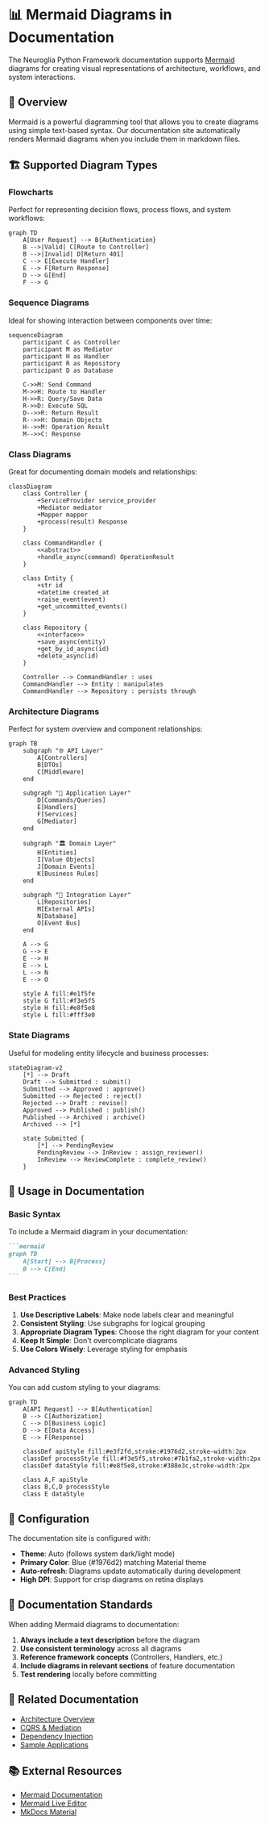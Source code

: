 # 📊 Mermaid Diagrams in Documentation

The Neuroglia Python Framework documentation supports [Mermaid](https://mermaid.js.org/) diagrams for creating visual representations of architecture, workflows, and system interactions.

## 🎯 Overview

Mermaid is a powerful diagramming tool that allows you to create diagrams using simple text-based syntax. Our documentation site automatically renders Mermaid diagrams when you include them in markdown files.

## 🏗️ Supported Diagram Types

### Flowcharts

Perfect for representing decision flows, process flows, and system workflows:

```mermaid
graph TD
    A[User Request] --> B{Authentication}
    B -->|Valid| C[Route to Controller]
    B -->|Invalid| D[Return 401]
    C --> E[Execute Handler]
    E --> F[Return Response]
    D --> G[End]
    F --> G
```

### Sequence Diagrams

Ideal for showing interaction between components over time:

```mermaid
sequenceDiagram
    participant C as Controller
    participant M as Mediator
    participant H as Handler
    participant R as Repository
    participant D as Database
    
    C->>M: Send Command
    M->>H: Route to Handler
    H->>R: Query/Save Data
    R->>D: Execute SQL
    D-->>R: Return Result
    R-->>H: Domain Objects
    H-->>M: Operation Result
    M-->>C: Response
```

### Class Diagrams

Great for documenting domain models and relationships:

```mermaid
classDiagram
    class Controller {
        +ServiceProvider service_provider
        +Mediator mediator
        +Mapper mapper
        +process(result) Response
    }
    
    class CommandHandler {
        <<abstract>>
        +handle_async(command) OperationResult
    }
    
    class Entity {
        +str id
        +datetime created_at
        +raise_event(event)
        +get_uncommitted_events()
    }
    
    class Repository {
        <<interface>>
        +save_async(entity)
        +get_by_id_async(id)
        +delete_async(id)
    }
    
    Controller --> CommandHandler : uses
    CommandHandler --> Entity : manipulates
    CommandHandler --> Repository : persists through
```

### Architecture Diagrams

Perfect for system overview and component relationships:

```mermaid
graph TB
    subgraph "🌐 API Layer"
        A[Controllers]
        B[DTOs]
        C[Middleware]
    end
    
    subgraph "💼 Application Layer"
        D[Commands/Queries]
        E[Handlers]
        F[Services]
        G[Mediator]
    end
    
    subgraph "🏛️ Domain Layer"
        H[Entities]
        I[Value Objects]
        J[Domain Events]
        K[Business Rules]
    end
    
    subgraph "🔌 Integration Layer"
        L[Repositories]
        M[External APIs]
        N[Database]
        O[Event Bus]
    end
    
    A --> G
    G --> E
    E --> H
    E --> L
    L --> N
    E --> O
    
    style A fill:#e1f5fe
    style G fill:#f3e5f5
    style H fill:#e8f5e8
    style L fill:#fff3e0
```

### State Diagrams

Useful for modeling entity lifecycle and business processes:

```mermaid
stateDiagram-v2
    [*] --> Draft
    Draft --> Submitted : submit()
    Submitted --> Approved : approve()
    Submitted --> Rejected : reject()
    Rejected --> Draft : revise()
    Approved --> Published : publish()
    Published --> Archived : archive()
    Archived --> [*]
    
    state Submitted {
        [*] --> PendingReview
        PendingReview --> InReview : assign_reviewer()
        InReview --> ReviewComplete : complete_review()
    }
```

## 🚀 Usage in Documentation

### Basic Syntax

To include a Mermaid diagram in your documentation:

````markdown
```mermaid
graph TD
    A[Start] --> B[Process]
    B --> C[End]
```
````

### Best Practices

1. **Use Descriptive Labels**: Make node labels clear and meaningful
2. **Consistent Styling**: Use subgraphs for logical grouping
3. **Appropriate Diagram Types**: Choose the right diagram for your content
4. **Keep It Simple**: Don't overcomplicate diagrams
5. **Use Colors Wisely**: Leverage styling for emphasis

### Advanced Styling

You can add custom styling to your diagrams:

```mermaid
graph TD
    A[API Request] --> B[Authentication]
    B --> C[Authorization]
    C --> D[Business Logic]
    D --> E[Data Access]
    E --> F[Response]
    
    classDef apiStyle fill:#e3f2fd,stroke:#1976d2,stroke-width:2px
    classDef processStyle fill:#f3e5f5,stroke:#7b1fa2,stroke-width:2px
    classDef dataStyle fill:#e8f5e8,stroke:#388e3c,stroke-width:2px
    
    class A,F apiStyle
    class B,C,D processStyle
    class E dataStyle
```

## 🔧 Configuration

The documentation site is configured with:

- **Theme**: Auto (follows system dark/light mode)
- **Primary Color**: Blue (#1976d2) matching Material theme
- **Auto-refresh**: Diagrams update automatically during development
- **High DPI**: Support for crisp diagrams on retina displays

## 📝 Documentation Standards

When adding Mermaid diagrams to documentation:

1. **Always include a text description** before the diagram
2. **Use consistent terminology** across all diagrams
3. **Reference framework concepts** (Controllers, Handlers, etc.)
4. **Include diagrams in relevant sections** of feature documentation
5. **Test rendering** locally before committing

## 🔗 Related Documentation

- [Architecture Overview](../architecture.md)
- [CQRS & Mediation](../features/cqrs-mediation.md)
- [Dependency Injection](../features/dependency-injection.md)
- [Sample Applications](../samples/openbank.md)

## 📚 External Resources

- [Mermaid Documentation](https://mermaid.js.org/)
- [Mermaid Live Editor](https://mermaid.live/)
- [MkDocs Material](https://squidfunk.github.io/mkdocs-material/)
